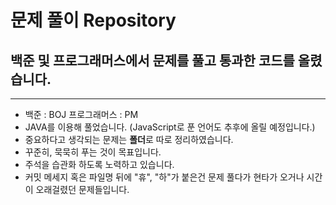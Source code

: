 # 문제 풀이 Repository
## 백준 및 프로그래머스에서 문제를 풀고 통과한 코드를 올렸습니다. 
---

- 백준 : BOJ  프로그래머스 : PM 
- JAVA를 이용해 풀었습니다. (JavaScript로 푼 언어도 추후에 올릴 예정입니다.)
- 중요하다고 생각되는 문제는 **폴더**로 따로 정리하였습니다. 
- 꾸준히, 묵묵히 푸는 것이 목표입니다. 
- 주석을 습관화 하도록 노력하고 있습니다. 
- 커밋 메세지 혹은 파일명 뒤에 "휴", "하"가 붙은건 문제 풀다가 현타가 오거나 시간이 오래걸렸던 문제들입니다. 
